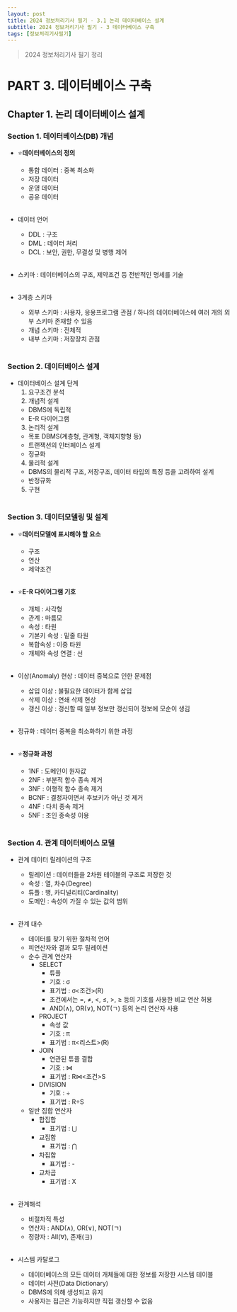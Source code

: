 ```yaml
---
layout: post
title: 2024 정보처리기사 필기 - 3.1 논리 데이터베이스 설계
subtitle: 2024 정보처리기사 필기 - 3 데이터베이스 구축
tags: [정보처리기사필기]
---
```

> 2024 정보처리기사 필기 정리

# PART 3. 데이터베이스 구축
## Chapter 1. 논리 데이터베이스 설계
### Section 1. 데이터베이스(DB) 개념

- ⭐**데이터베이스의 정의**
  - 통합 데이터 : 중복 최소화
  - 저장 데이터
  - 운영 데이터
  - 공유 데이터
<br/><br/>

- 데이터 언어
  - DDL : 구조
  - DML : 데이터 처리
  - DCL : 보안, 권한, 무결성 및 병행 제어
<br/><br/>

- 스키마 : 데이터베이스의 구조, 제약조건 등 전반적인 명세를 기술
<br/><br/>

- 3계층 스키마
  - 외부 스키마 : 사용자, 응용프로그램 관점 / 하나의 데이터베이스에 여러 개의 외부 스키마 존재할 수 있음
  - 개념 스키마 : 전체적
  - 내부 스키마 : 저장장치 관점
<br/><br/>

### Section 2. 데이터베이스 설계

- 데이터베이스 설계 단계
  1. 요구조건 분석
  2. 개념적 설계
    - DBMS에 독립적
    - E-R 다이어그램
  3. 논리적 설계
    - 목표 DBMS(계층형, 관계형, 객체지향형 등)
    - 트랜잭션의 인터페이스 설계
    - 정규화
  4. 물리적 설계
    - DBMS의 물리적 구조, 저장구조, 데이터 타입의 특징 등을 고려하여 설계
    - 반정규화
  5. 구현
<br/><br/>

### Section 3. 데이터모델링 및 설계

- ⭐**데이터모델에 표시해야 할 요소**
  - 구조
  - 연산
  - 제약조건
<br/><br/>

- ⭐**E-R 다이어그램 기호**
  - 개체 : 사각형
  - 관계 : 마름모
  - 속성 : 타원
  - 기본키 속성 : 밑줄 타원
  - 복합속성 : 이중 타원
  - 개체와 속성 연결 : 선
<br/><br/>

- 이상(Anomaly) 현상 : 데이터 중복으로 인한 문제점
  - 삽입 이상 : 불필요한 데이터가 함께 삽입
  - 삭제 이상 : 연쇄 삭제 현상
  - 갱신 이상 : 갱신할 때 일부 정보만 갱신되어 정보에 모순이 생김
<br/><br/>

- 정규화 : 데이터 중복을 최소화하기 위한 과정
<br/><br/>

- ⭐**정규화 과정**
  - 1NF : 도메인이 원자값
  - 2NF : 부분적 함수 종속 제거
  - 3NF : 이행적 함수 종속 제거
  - BCNF : 결정자이면서 후보키가 아닌 것 제거
  - 4NF : 다치 종속 제거
  - 5NF : 조인 종속성 이용
<br/><br/>

### Section 4. 관계 데이터베이스 모델

- 관계 데이터 릴레이션의 구조
  - 릴레이션 : 데이터들을 2차원 테이블의 구조로 저장한 것
  - 속성 : 열, 차수(Degree)
  - 튜플 : 행, 카디널리티(Cardinality)
  - 도메인 : 속성이 가질 수 있는 값의 범위
<br/><br/>

- 관계 대수
  - 데이터를 찾기 위한 절차적 언어
  - 피연산자와 결과 모두 릴레이션
  - 순수 관계 연산자
    - SELECT
      - 튜플
      - 기호 : σ
      - 표기법 : σ<조건>(R)
      - 조건에서는 =, ≠, <, ≤, >, ≥ 등의 기호를 사용한 비교 연산 허용
      - AND(∧), OR(∨), NOT(ㄱ) 등의 논리 연산자 사용
    - PROJECT
      - 속성 값
      - 기호 : π
      - 표기법 : π<리스트>(R)
    - JOIN
      - 연관된 튜플 결합
      - 기호 : ⋈
      - 표기법 : R⋈<조건>S
    - DIVISION
      - 기호 : ÷
      - 표기법 : R÷S
  - 일반 집합 연산자
    - 합집합
      - 표기법 : ⋃
    - 교집합
      - 표기법 : ⋂
    - 차집합
      - 표기법 : -
    - 교차곱
      - 표기법 : X
<br/><br/>

- 관계해석
  - 비절차적 특성
  - 연산자 : AND(∧), OR(∨), NOT(ㄱ)
  - 정량자 : All(∀), 존재(∃)
<br/><br/>

- 시스템 카탈로그
  - 데이터베이스의 모든 데이터 개체들에 대한 정보를 저장한 시스템 테이블
  - 데이터 사전(Data Dictionary)
  - DBMS에 의해 생성되고 유지
  - 사용자는 접근은 가능하지만 직접 갱신할 수 없음
